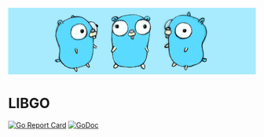 ![gopher golang](misc/libgo.png)

# LIBGO

[![Go Report Card](https://goreportcard.com/badge/github.com/chtison/libgo)](https://goreportcard.com/report/github.com/chtison/libgo)
[![GoDoc](https://godoc.org/github.com/chtison/libgo?status.svg)](https://godoc.org/github.com/chtison/libgo)
